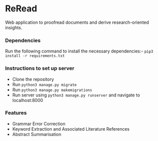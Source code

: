 # ReRead
Web application to proofread documents and derive research-oriented insights. 


### Dependencies

Run the following command to install the necessary dependencies:-
`pip3 install -r requirements.txt`

### Instructions to set up server
+ Clone the repository
+ Run `python3 manage.py migrate`
+ Run `python3 manage.py makemigrations`
+ Run server using `python3 manage.py runserver` and navigate to localhost:8000


### Features
+ Grammar Error Correction
+ Keyword Extraction and Associated Literature References
+ Abstract Summarisation
